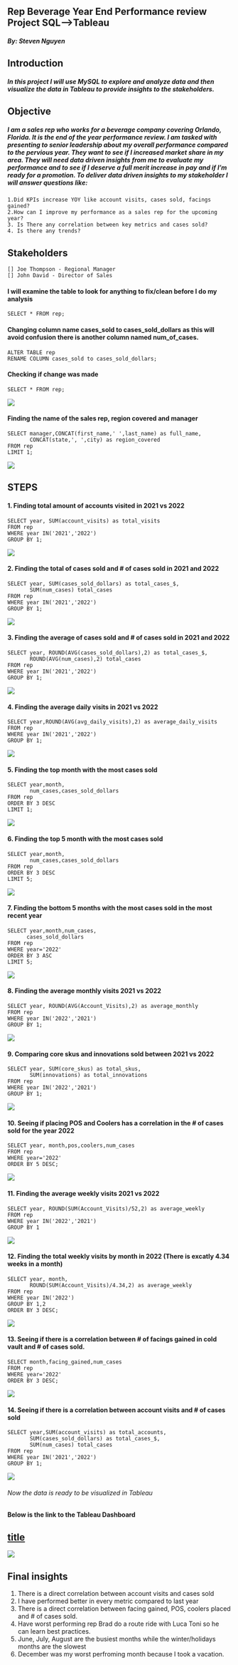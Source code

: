 ## Rep Beverage Year End Performance review Project SQL—>Tableau

##### By: Steven Nguyen

## Introduction

##### In this project I will use MySQL to explore and analyze data and then visualize the data in Tableau to provide insights to the stakeholders.

## Objective

##### I am a sales rep who works for a beverage company covering Orlando, Florida. It is the end of the year performance review. I am tasked with presenting to senior leadership about my overall performance compared to the pervious year. They want to see if I increased market share in my area. They will need data driven insights from me to evaluate my performance and to see if I deserve a full merit increase in pay and if I’m ready for a promotion. To deliver data driven insights to my stakeholder I will answer questions like:
	1.Did KPIs increase YOY like account visits, cases sold, facings gained?
	2.How can I improve my performance as a sales rep for the upcoming year?
	3. Is There any correlation between key metrics and cases sold?
	4. Is there any trends?
	

## Stakeholders

    [] Joe Thompson - Regional Manager
    [] John David - Director of Sales

#### I will examine the table to look for anything to fix/clean before I do my analysis
```
SELECT * FROM rep;
```
#### Changing column name cases_sold to cases_sold_dollars as this will avoid confusion there is another column named num_of_cases.
```
ALTER TABLE rep
RENAME COLUMN cases_sold to cases_sold_dollars;
```

#### Checking if change was made
```
SELECT * FROM rep;
```
![](images/1r.png)<!-- -->

#### Finding the name of the sales rep, region covered and manager
```
SELECT manager,CONCAT(first_name,' ',last_name) as full_name,
       CONCAT(state,', ',city) as region_covered
FROM rep
LIMIT 1;
```
![](images/2r.png)<!-- -->

## STEPS
#### 1. Finding total amount of accounts visited in 2021 vs 2022
```
SELECT year, SUM(account_visits) as total_visits
FROM rep
WHERE year IN('2021','2022')
GROUP BY 1;
```
![](images/3r.png)<!-- -->
#### 2. Finding the total of cases sold and # of cases sold in 2021 and 2022
```
SELECT year, SUM(cases_sold_dollars) as total_cases_$,
       SUM(num_cases) total_cases
FROM rep
WHERE year IN('2021','2022')
GROUP BY 1;
```
![](images/4r.png)<!-- -->
#### 3. Finding the average of cases sold and # of cases sold in 2021 and 2022
```
SELECT year, ROUND(AVG(cases_sold_dollars),2) as total_cases_$,
       ROUND(AVG(num_cases),2) total_cases
FROM rep
WHERE year IN('2021','2022')
GROUP BY 1;
```
![](images/5r.png)<!-- -->

#### 4. Finding the average daily visits in 2021 vs 2022
```
SELECT year,ROUND(AVG(avg_daily_visits),2) as average_daily_visits
FROM rep
WHERE year IN('2021','2022')
GROUP BY 1;
```
![](images/6r.png)<!-- -->
#### 5. Finding the top month with the most cases sold
```
SELECT year,month,
       num_cases,cases_sold_dollars
FROM rep
ORDER BY 3 DESC
LIMIT 1;
```
![](images/7r.png)<!-- -->
#### 6. Finding the top 5 month with the most cases sold
```
SELECT year,month,
       num_cases,cases_sold_dollars
FROM rep
ORDER BY 3 DESC
LIMIT 5;
```
![](images/8r.png)<!-- -->
#### 7. Finding the bottom 5 months with the most cases sold in the most recent year
```
SELECT year,month,num_cases,
      cases_sold_dollars
FROM rep
WHERE year='2022'
ORDER BY 3 ASC
LIMIT 5;
```
![](images/9r.png)<!-- -->
#### 8. Finding the average monthly visits 2021 vs 2022
```
SELECT year, ROUND(AVG(Account_Visits),2) as average_monthly
FROM rep
WHERE year IN('2022','2021')
GROUP BY 1;
```
![](images/10r.png)<!-- -->
#### 9. Comparing core skus and innovations sold between 2021 vs 2022
```
SELECT year, SUM(core_skus) as total_skus,
       SUM(innovations) as total_innovations
FROM rep
WHERE year IN('2022','2021')
GROUP BY 1;
```
![](images/11r.png)<!-- -->
#### 10. Seeing if placing POS and Coolers has a correlation in the # of cases sold for the year 2022
```
SELECT year, month,pos,coolers,num_cases
FROM rep
WHERE year='2022'
ORDER BY 5 DESC;
```
![](images/12r.png)<!-- -->
#### 11. Finding the average weekly visits 2021 vs 2022
```
SELECT year, ROUND(SUM(Account_Visits)/52,2) as average_weekly
FROM rep
WHERE year IN('2022','2021')
GROUP BY 1
```
![](images/13r.png)<!-- -->
#### 12. Finding the total weekly visits by month in 2022 (There is excatly 4.34 weeks in a month)
```
SELECT year, month,
       ROUND(SUM(Account_Visits)/4.34,2) as average_weekly
FROM rep
WHERE year IN('2022')
GROUP BY 1,2
ORDER BY 3 DESC;
```
![](images/14r.png)<!-- -->
#### 13. Seeing if there is a correlation between # of facings gained in cold vault and # of cases sold.
```
SELECT month,facing_gained,num_cases
FROM rep
WHERE year='2022'
ORDER BY 3 DESC;
```
![](images/15r.png)<!-- -->
#### 14. Seeing if there is a correlation between account visits and # of cases sold
```
SELECT year,SUM(account_visits) as total_accounts,
       SUM(cases_sold_dollars) as total_cases_$,
       SUM(num_cases) total_cases
FROM rep
WHERE year IN('2021','2022')
GROUP BY 1;
```
![](images/16r.png)<!-- -->

###### *Now the data is ready to be visualized in Tableau*
#### Below is the link to the Tableau Dashboard
## [title](https://public.tableau.com/views/Sales_Rep_Dashboard/Dashboard1?:language=en-US&:display_count=n&:origin=viz_share_link)

![](images/17r.png)<!-- -->

## Final insights
1. There is a direct correlation between account visits and cases sold
2. I have performed better in every metric compared to last year
3. There is a direct correlation between facing gained, POS, coolers placed and # of cases sold. 
4. Have worst performing rep Brad do a route ride with Luca Toni so he can learn best practices. 
5. June, July, August are the busiest months while the winter/holidays months are the slowest
6. December was my worst perfroming month because I took a vacation.
